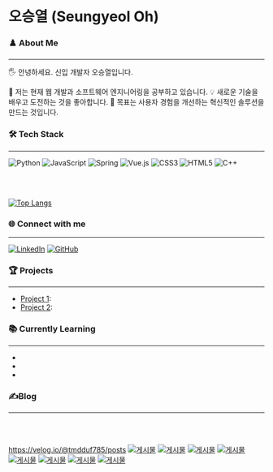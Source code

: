 # 오승열 (Seungyeol Oh)

### ♟️ About Me 
---
🖐 안녕하세요. 신입 개발자 오승열입니다.

🌱 저는 현재 웹 개발과 소프트웨어 엔지니어링을 공부하고 있습니다.
💡 새로운 기술을 배우고 도전하는 것을 좋아합니다.
🎯 목표는 사용자 경험을 개선하는 혁신적인 솔루션을 만드는 것입니다.

### 🛠 Tech Stack
---
![Python](https://img.shields.io/badge/-Python-3776AB?style=flat-square&logo=Python&logoColor=white)
![JavaScript](https://img.shields.io/badge/-JavaScript-F7DF1E?style=flat-square&logo=javascript&logoColor=black)
![Spring](https://img.shields.io/badge/-Spring-6DB33F?style=flat-square&logo=spring&logoColor=white)
![Vue.js](https://img.shields.io/badge/-Vue.js-4FC08D?style=flat-square&logo=vue.js&logoColor=white)
![CSS3](https://img.shields.io/badge/-CSS3-1572B6?style=flat-square&logo=css3&logoColor=white)
![HTML5](https://img.shields.io/badge/-HTML5-E34F26?style=flat-square&logo=html5&logoColor=white)
![C++](https://img.shields.io/badge/-C++-00599C?style=flat-square&logo=c%2B%2B&logoColor=white)

  <br> <br> 
  
   [![Top Langs](https://github-readme-stats.vercel.app/api/top-langs/?username=olrlobt&layout=compact)](https://github.com/olrlobt/github-readme-stats)
</div>


### 🌐 Connect with me
---
[![LinkedIn](https://img.shields.io/badge/-LinkedIn-0077B5?style=flat-square&logo=LinkedIn&logoColor=white)](Your-LinkedIn-URL)
[![GitHub](https://img.shields.io/badge/-GitHub-181717?style=flat-square&logo=GitHub&logoColor=white)](Your-GitHub-URL)

### 🏆 Projects
---
- [Project 1](Project-1-URL): 
- [Project 2](Project-2-URL): 

### 📚 Currently Learning
---
-
-
-

### ✍Blog
---  
<br><br>
 
https://velog.io/@tmdduf785/posts
[![게시물](https://blogwidget.com/api/t/posting/0?name=olrlobt)](https://blogwidget.com/api/t/link/0?name=olrlobt)
[![게시물](https://blogwidget.com/api/t/posting/1?name=olrlobt)](https://blogwidget.com/api/t/link/1?name=olrlobt)
[![게시물](https://blogwidget.com/api/t/posting/2?name=olrlobt)](https://blogwidget.com/api/t/link/2?name=olrlobt)
[![게시물](https://blogwidget.com/api/t/posting/3?name=olrlobt)](https://blogwidget.com/api/t/link/3?name=olrlobt)
[![게시물](https://blogwidget.com/api/t/posting/4?name=olrlobt)](https://blogwidget.com/api/t/link/4?name=olrlobt)
[![게시물](https://blogwidget.com/api/t/posting/5?name=olrlobt)](https://blogwidget.com/api/t/link/5?name=olrlobt)
[![게시물](https://blogwidget.com/api/t/posting/6?name=olrlobt)](https://blogwidget.com/api/t/link/6?name=olrlobt)
[![게시물](https://blogwidget.com/api/t/posting/7?name=olrlobt)](https://blogwidget.com/api/t/link/7?name=olrlobt)
